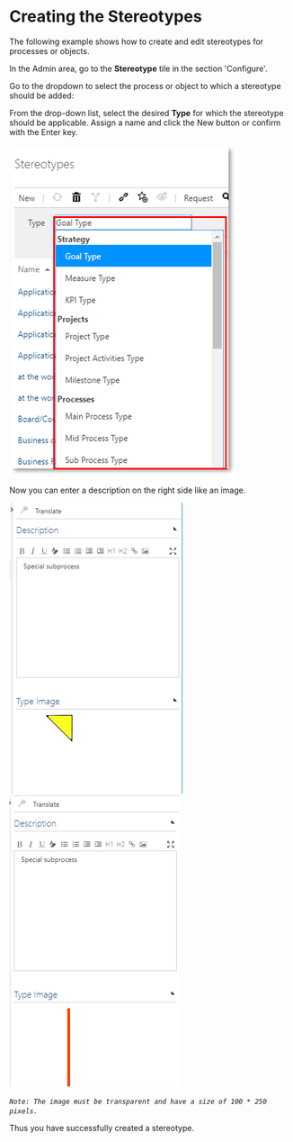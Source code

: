 # Creating the Stereotypes

The following example shows how to create and edit stereotypes for processes or objects.

In the Admin area, go to the __Stereotype__ tile in the section 'Configure'.

Go to the dropdown to select the process or object to which a stereotype should be added:

From the drop-down list, select the desired __Type__ for which the stereotype should be applicable.
Assign a name and click the New button or confirm with the Enter key.

![Screenshot](../media/stereotypes_new.png)

Now you can enter a description on the right side like an image.

![Fill the Detailcontent](./media/stereotypes-dc.PNG "Fill the Detailcontent") ![Fill the Detailcontent](./media/stereotypes-dc-red.PNG "Fill the Detailcontent")

*`Note: The image must be transparent and have a size of 100 * 250 pixels.`*

Thus you have successfully created a stereotype.